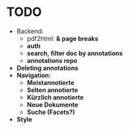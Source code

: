 # TODO

* Backend:
  * pdf2html: <b> & page breaks
  * auth
  * search, filter doc by annotations
  * annotations repo
* Deleting annotations
* Navigation:
  * Meistannotierte
  * Selten annotierte
  * Kürzlich annotierte
  * Neue Dokumente
  * Suche (Facets?)
* Style
  
